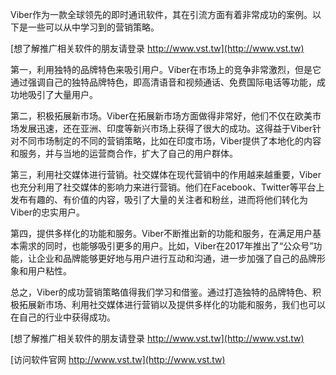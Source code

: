 Viber作为一款全球领先的即时通讯软件，其在引流方面有着非常成功的案例。以下是一些可以从中学习到的营销策略。

[想了解推广相关软件的朋友请登录 http://www.vst.tw](http://www.vst.tw)

第一，利用独特的品牌特色来吸引用户。Viber在市场上的竞争非常激烈，但是它通过强调自己的独特品牌特色，即高清语音和视频通话、免费国际电话等功能，成功地吸引了大量用户。

第二，积极拓展新市场。Viber在拓展新市场方面做得非常好，他们不仅在欧美市场发展迅速，还在亚洲、印度等新兴市场上获得了很大的成功。这得益于Viber针对不同市场制定的不同的营销策略，比如在印度市场，Viber提供了本地化的内容和服务，并与当地的运营商合作，扩大了自己的用户群体。

第三，利用社交媒体进行营销。社交媒体在现代营销中的作用越来越重要，Viber也充分利用了社交媒体的影响力来进行营销。他们在Facebook、Twitter等平台上发布有趣的、有价值的内容，吸引了大量的关注者和粉丝，进而将他们转化为Viber的忠实用户。

第四，提供多样化的功能和服务。Viber不断推出新的功能和服务，在满足用户基本需求的同时，也能够吸引更多的用户。比如，Viber在2017年推出了“公众号”功能，让企业和品牌能够更好地与用户进行互动和沟通，进一步加强了自己的品牌形象和用户粘性。

总之，Viber的成功营销策略值得我们学习和借鉴。通过打造独特的品牌特色、积极拓展新市场、利用社交媒体进行营销以及提供多样化的功能和服务，我们也可以在自己的行业中获得成功。

[想了解推广相关软件的朋友请登录 http://www.vst.tw](http://www.vst.tw)


[访问软件官网 http://www.vst.tw](http://www.vst.tw)
